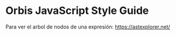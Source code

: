 # Orbis JavaScript Style Guide

Para ver el arbol de nodos de una expresión: https://astexplorer.net/

